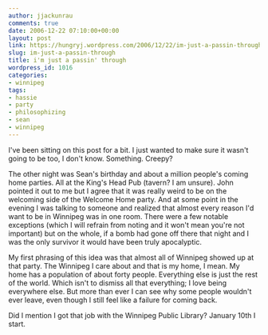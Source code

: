 ```yaml
---
author: jjackunrau
comments: true
date: 2006-12-22 07:10:00+00:00
layout: post
link: https://hungryj.wordpress.com/2006/12/22/im-just-a-passin-through/
slug: im-just-a-passin-through
title: i'm just a passin' through
wordpress_id: 1016
categories:
- winnipeg
tags:
- hassie
- party
- philosophizing
- sean
- winnipeg
---
```


I've been sitting on this post for a bit.  I just wanted to make sure it wasn't going to be too, I don't know.  Something.  Creepy?  
  
The other night was Sean's birthday and about a million people's coming home parties.  All at the King's Head Pub (tavern? I am unsure). John pointed it out to me but I agree that it was really weird to be on the welcoming side of the Welcome Home party.  And at some point in the evening I was talking to someone and realized that almost every reason I'd want to be in Winnipeg was in one room.  There were a few notable exceptions (which I will refrain from noting and it won't mean you're not important) but on the whole, if a bomb had gone off there that night and I was the only survivor it would have been truly apocalyptic.  
  
My first phrasing of this idea was that almost all of Winnipeg showed up at that party.  The Winnipeg I care about and that is my home, I mean.  My home has a population of about forty people.  Everything else is just the rest of the world.  Which isn't to dismiss all that everything; I love being everywhere else.  But more than ever I can see why some people wouldn't ever leave, even though I still feel like a failure for coming back.  
  
Did I mention I got that job with the Winnipeg Public Library?  January 10th I start.
